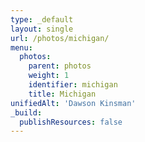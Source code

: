 ```yaml
---
type: _default
layout: single
url: /photos/michigan/
menu:
  photos:
    parent: photos
    weight: 1
    identifier: michigan
    title: Michigan
unifiedAlt: 'Dawson Kinsman'
_build:
  publishResources: false
---
```


